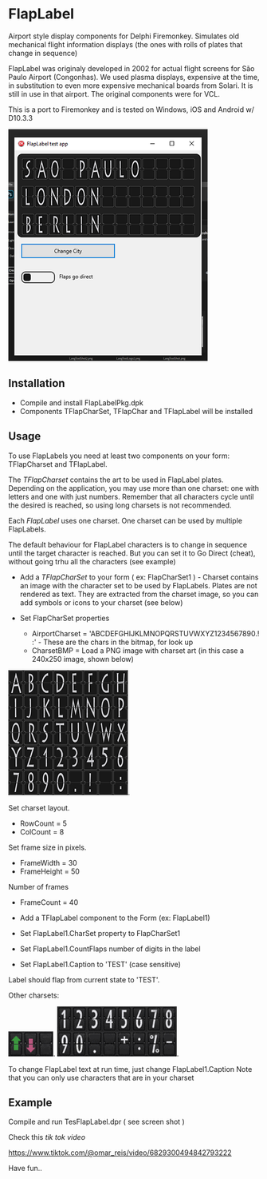 # FlapLabel
Airport style display components for Delphi Firemonkey. 
Simulates old mechanical flight information displays
(the ones with rolls of plates that change in sequence) 

FlapLabel was originaly developed in 2002 for actual 
flight screens for São Paulo Airport (Congonhas). 
We used plasma displays, expensive at the time, 
in substitution to even more expensive 
mechanical boards from Solari.
It is still in use in that airport.
The original components were for VCL. 

This is a port to Firemonkey and is tested
on Windows, iOS and Android w/ D10.3.3

![screenshot](/Images/FlapLabelTestShot.png)

## Installation

* Compile and install FlapLabelPkg.dpk
* Components TFlapCharSet, TFlapChar and TFlapLabel will be installed

## Usage

To use FlapLabels you need at least two components on your form: TFlapCharset and TFlapLabel.

The *TFlapCharset* contains the art to be used in FlapLabel plates. 
Depending on the application, you may use more than one charset: one with letters and one with just numbers.
Remember that all characters cycle until the desired is reached, 
so using long charsets is not recommended. 

Each *FlapLabel* uses one charset. One charset can be used by 
multiple FlapLabels. 

The default behaviour for FlapLabel characters is to change
in sequence until the target character is reached.
But you can set it to Go Direct (cheat), without going trhu all the characters (see example)

* Add a *TFlapCharSet* to your form ( ex: FlapCharSet1 ) - Charset contains an image with the character set to be used by FlapLabels. Plates are not rendered as text. They are extracted from the charset image, so you can add
symbols or icons to your charset (see below)

* Set FlapCharSet properties
  * AirportCharset = 'ABCDEFGHIJKLMNOPQRSTUVWXYZ1234567890.! :'  - These are the chars in the bitmap, for look up
  * CharsetBMP = Load a PNG image with charset art (in this case a 240x250 image, shown below)
 
![Letters and numbers charset](/Images/LettersNumbersCharset.png).

Set charset layout.
  * RowCount = 5              
  * ColCount = 8
  
Set frame size in pixels.
  * FrameWidth = 30
  * FrameHeight = 50
  
Number of frames
  * FrameCount = 40
 
 
* Add a TFlapLabel component to the Form (ex: FlapLabel1) 
* Set FlapLabel1.CharSet property to FlapCharSet1
* Set FlapLabel1.CountFlaps  number of digits in the label
* Set FlapLabel1.Caption to 'TEST'  (case sensitive)

Label should flap from current state to 'TEST'. 

Other charsets:

![sample charset](/Images/ArrowsCharset.png).
![Numbers charset](/Images/NumbersCharset.png).


To change FlapLabel text at run time, just change FlapLabel1.Caption
Note that you can only use characters that are in your charset

## Example
Compile and run TesFlapLabel.dpr ( see screen shot )

Check this *tik tok video*

https://www.tiktok.com/@omar_reis/video/6829300494842793222

Have fun..

